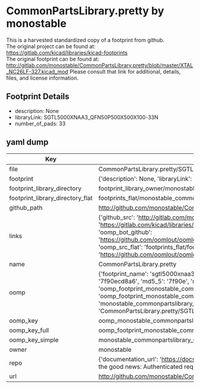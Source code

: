 # CommonPartsLibrary.pretty by monostable  
This is a harvested standardized copy of a footprint from github.  
The original project can be found at:  
https://gitlab.com/kicad/libraries/kicad-footprints  
The original footprint can be found at:
http://gitlab.com/monostable/CommonPartsLibrary.pretty/blob/master/XTAL_NC26LF-327.kicad_mod
Please consult that link for additional, details, files, and license information.  
## Footprint Details
* description: None  
* libraryLink: SGTL5000XNAA3_QFN50P500X500X100-33N  
* number_of_pads: 33  
## yaml dump  
| Key | Value |  
| --- | --- |  
| file | CommonPartsLibrary.pretty/SGTL5000XNAA3_QFN50P500X500X100-33N.kicad_mod |  
| footprint | {'description': None, 'libraryLink': 'SGTL5000XNAA3_QFN50P500X500X100-33N', 'number_of_pads': 33} |  
| footprint_library_directory | footprint_library_owner/monostable_CommonPartsLibrary.pretty |  
| footprint_library_directory_flat | footprints_flat/monostable_commonpartslibrary_sgtl5000xnaa3_qfn50p500x500x100_33n/working |  
| github_path | http://github.com/monostable/CommonPartsLibrary.pretty/blob/master/SGTL5000XNAA3_QFN50P500X500X100-33N.kicad_mod |  
| links | {'github_src': 'http://gitlab.com/monostable/CommonPartsLibrary.pretty/blob/master/XTAL_NC26LF-327.kicad_mod', 'github_src_repo': 'https://gitlab.com/kicad/libraries/kicad-footprints', 'oomp_bot': 'footprints/monostable_commonpartslibrary_sgtl5000xnaa3_qfn50p500x500x100_33n/working', 'oomp_bot_github': 'https://github.com/oomlout/oomlout_oomp_footprint_bot/tree/main/footprints/monostable_commonpartslibrary_sgtl5000xnaa3_qfn50p500x500x100_33n/working', 'oomp_src_flat': 'footprints_flat/footprints_flat/monostable_commonpartslibrary_sgtl5000xnaa3_qfn50p500x500x100_33n/working', 'oomp_src_flat_github': 'https://github.com/oomlout/oomlout_oomp_footprint_src/tree/main/footprints_flat/monostable_commonpartslibrary_sgtl5000xnaa3_qfn50p500x500x100_33n/working'} |  
| name | CommonPartsLibrary.pretty |  
| oomp | {'footprint_name': 'sgtl5000xnaa3_qfn50p500x500x100_33n', 'library_name': 'commonpartslibrary', 'md5': '7f90ecd8a6eb625fb94f5f89293bd836', 'md5_10': '7f90ecd8a6', 'md5_5': '7f90e', 'md5_6': '7f90ec', 'oomp_key': 'oomp_monostable_commonpartslibrary_sgtl5000xnaa3_qfn50p500x500x100_33n', 'oomp_key_extra': 'oomp_footprint_monostable_commonpartslibrary_sgtl5000xnaa3_qfn50p500x500x100_33n', 'oomp_key_full': 'oomp_footprint_monostable_commonpartslibrary_sgtl5000xnaa3_qfn50p500x500x100_33n_7f90ec', 'oomp_key_simple': 'monostable_commonpartslibrary_sgtl5000xnaa3_qfn50p500x500x100_33n', 'original_filename': 'CommonPartsLibrary.pretty/SGTL5000XNAA3_QFN50P500X500X100-33N.kicad_mod', 'owner_name': 'monostable'} |  
| oomp_key | oomp_monostable_commonpartslibrary_sgtl5000xnaa3_qfn50p500x500x100_33n |  
| oomp_key_full | oomp_footprint_monostable_commonpartslibrary_sgtl5000xnaa3_qfn50p500x500x100_33n |  
| oomp_key_simple | monostable_commonpartslibrary_sgtl5000xnaa3_qfn50p500x500x100_33n |  
| owner | monostable |  
| repo | {'documentation_url': 'https://docs.github.com/rest/overview/resources-in-the-rest-api#rate-limiting', 'message': "API rate limit exceeded for 84.66.173.59. (But here's the good news: Authenticated requests get a higher rate limit. Check out the documentation for more details.)"} |  
| url | http://github.com/monostable/CommonPartsLibrary.pretty |  

